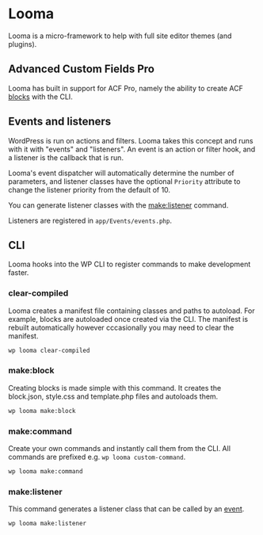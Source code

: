 # Looma

Looma is a micro-framework to help with full site editor themes (and plugins).

## Advanced Custom Fields Pro

Looma has built in support for ACF Pro, namely the ability to create ACF [blocks](#makeblock) with the CLI.

## Events and listeners

WordPress is run on actions and filters. Looma takes this concept and runs with it with "events" and "listeners". An event is an action or filter hook, and a listener is the callback that is run.

Looma's event dispatcher will automatically determine the number of parameters, and listener classes have the optional `Priority` attribute to change the listener priority from the default of 10.

You can generate listener classes with the [make:listener](#makelistener) command.

Listeners are registered in `app/Events/events.php`.

## CLI

Looma hooks into the WP CLI to register commands to make development faster.

### clear-compiled

Looma creates a manifest file containing classes and paths to autoload. For example, blocks are autoloaded once created via the CLI. The manifest is rebuilt automatically however cccasionally you may need to clear the manifest.

```bash
wp looma clear-compiled
```

### make:block

Creating blocks is made simple with this command. It creates the block.json, style.css and template.php files and autoloads them.

```bash
wp looma make:block
```

### make:command

Create your own commands and instantly call them from the CLI. All commands are prefixed e.g. `wp looma custom-command`.

```bash
wp looma make:command
```

### make:listener

This command generates a listener class that can be called by an [event](#events-and-listeners).

```bash
wp looma make:listener
```
